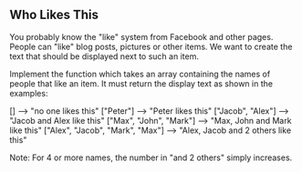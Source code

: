 ## Who Likes This

You probably know the "like" system from Facebook and other pages. People can "like" blog posts, pictures or other items. We want to create the text that should be displayed next to such an item.

Implement the function which takes an array containing the names of people that like an item. It must return the display text as shown in the examples:

[] --> "no one likes this"
["Peter"] --> "Peter likes this"
["Jacob", "Alex"] --> "Jacob and Alex like this"
["Max", "John", "Mark"] --> "Max, John and Mark like this"
["Alex", "Jacob", "Mark", "Max"] --> "Alex, Jacob and 2 others like this"

Note: For 4 or more names, the number in "and 2 others" simply increases.
